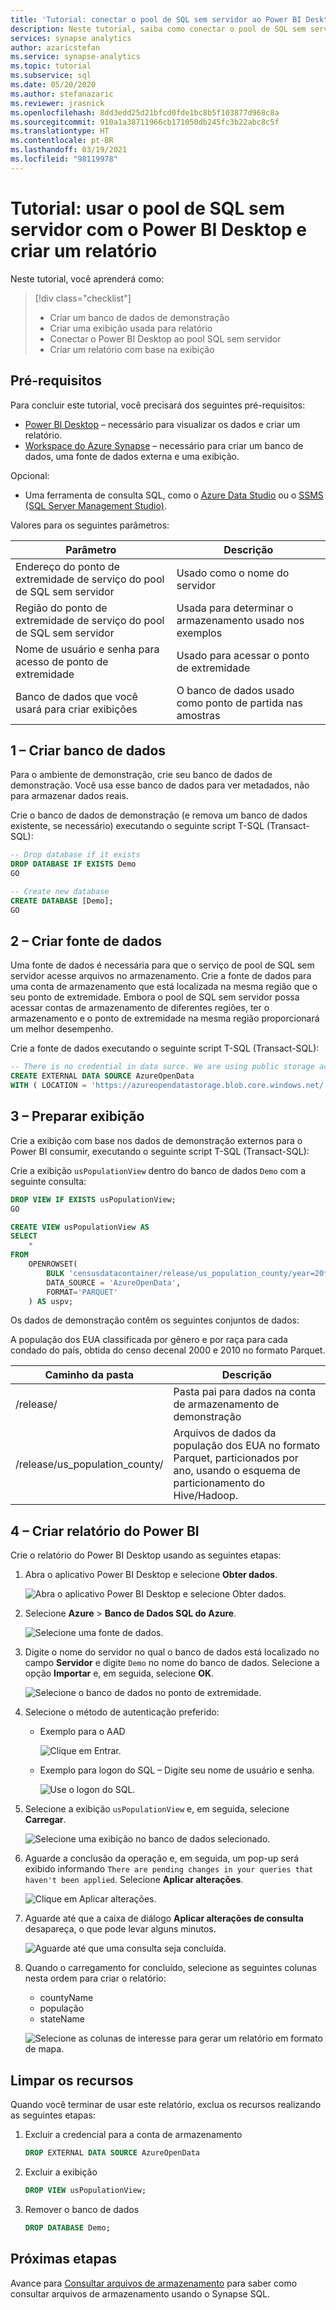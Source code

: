 ```yaml
---
title: 'Tutorial: conectar o pool de SQL sem servidor ao Power BI Desktop e criar um relatório'
description: Neste tutorial, saiba como conectar o pool de SQL sem servidor no Azure Synapse Analytics ao Power BI Desktop e criar um relatório de demonstração com base em uma exibição.
services: synapse analytics
author: azaricstefan
ms.service: synapse-analytics
ms.topic: tutorial
ms.subservice: sql
ms.date: 05/20/2020
ms.author: stefanazaric
ms.reviewer: jrasnick
ms.openlocfilehash: 8dd3edd25d21bfcd0fde1bc8b5f103877d968c8a
ms.sourcegitcommit: 910a1a38711966cb171050db245fc3b22abc8c5f
ms.translationtype: HT
ms.contentlocale: pt-BR
ms.lasthandoff: 03/19/2021
ms.locfileid: "98119978"
---
```

# <a name="tutorial-use-serverless-sql-pool-with-power-bi-desktop--create-a-report"></a>Tutorial: usar o pool de SQL sem servidor com o Power BI Desktop e criar um relatório

Neste tutorial, você aprenderá como:

> [!div class="checklist"]
>
> - Criar um banco de dados de demonstração
> - Criar uma exibição usada para relatório
> - Conectar o Power BI Desktop ao pool SQL sem servidor
> - Criar um relatório com base na exibição

## <a name="prerequisites"></a>Pré-requisitos

Para concluir este tutorial, você precisará dos seguintes pré-requisitos:

- [Power BI Desktop](https://powerbi.microsoft.com/downloads/) – necessário para visualizar os dados e criar um relatório.
- [Workspace do Azure Synapse](../get-started-create-workspace.md) – necessário para criar um banco de dados, uma fonte de dados externa e uma exibição.

Opcional:

- Uma ferramenta de consulta SQL, como o [Azure Data Studio](/sql/azure-data-studio/download-azure-data-studio) ou o [SSMS (SQL Server Management Studio)](/sql/ssms/download-sql-server-management-studio-ssms).

Valores para os seguintes parâmetros:

| Parâmetro                                 | Descrição                                                   |
| ----------------------------------------- | ------------------------------------------------------------- |
| Endereço do ponto de extremidade de serviço do pool de SQL sem servidor    | Usado como o nome do servidor                                   |
| Região do ponto de extremidade de serviço do pool de SQL sem servidor     | Usada para determinar o armazenamento usado nos exemplos |
| Nome de usuário e senha para acesso de ponto de extremidade | Usado para acessar o ponto de extremidade                               |
| Banco de dados que você usará para criar exibições     | O banco de dados usado como ponto de partida nas amostras       |

## <a name="1---create-database"></a>1 – Criar banco de dados

Para o ambiente de demonstração, crie seu banco de dados de demonstração. Você usa esse banco de dados para ver metadados, não para armazenar dados reais.

Crie o banco de dados de demonstração (e remova um banco de dados existente, se necessário) executando o seguinte script T-SQL (Transact-SQL):

```sql
-- Drop database if it exists
DROP DATABASE IF EXISTS Demo
GO

-- Create new database
CREATE DATABASE [Demo];
GO
```

## <a name="2---create-data-source"></a>2 – Criar fonte de dados

Uma fonte de dados é necessária para que o serviço de pool de SQL sem servidor acesse arquivos no armazenamento. Crie a fonte de dados para uma conta de armazenamento que está localizada na mesma região que o seu ponto de extremidade. Embora o pool de SQL sem servidor possa acessar contas de armazenamento de diferentes regiões, ter o armazenamento e o ponto de extremidade na mesma região proporcionará um melhor desempenho.

Crie a fonte de dados executando o seguinte script T-SQL (Transact-SQL):

```sql
-- There is no credential in data surce. We are using public storage account which doesn't need a secret.
CREATE EXTERNAL DATA SOURCE AzureOpenData
WITH ( LOCATION = 'https://azureopendatastorage.blob.core.windows.net/')
```

## <a name="3---prepare-view"></a>3 – Preparar exibição

Crie a exibição com base nos dados de demonstração externos para o Power BI consumir, executando o seguinte script T-SQL (Transact-SQL):

Crie a exibição `usPopulationView` dentro do banco de dados `Demo` com a seguinte consulta:

```sql
DROP VIEW IF EXISTS usPopulationView;
GO

CREATE VIEW usPopulationView AS
SELECT
    *
FROM
    OPENROWSET(
        BULK 'censusdatacontainer/release/us_population_county/year=20*/*.parquet',
        DATA_SOURCE = 'AzureOpenData',
        FORMAT='PARQUET'
    ) AS uspv;
```

Os dados de demonstração contêm os seguintes conjuntos de dados:

A população dos EUA classificada por gênero e por raça para cada condado do país, obtida do censo decenal 2000 e 2010 no formato Parquet.

| Caminho da pasta                                                  | Descrição                                                  |
| ------------------------------------------------------------ | ------------------------------------------------------------ |
| /release/                                                    | Pasta pai para dados na conta de armazenamento de demonstração               |
| /release/us_population_county/                               | Arquivos de dados da população dos EUA no formato Parquet, particionados por ano, usando o esquema de particionamento do Hive/Hadoop. |

## <a name="4---create-power-bi-report"></a>4 – Criar relatório do Power BI

Crie o relatório do Power BI Desktop usando as seguintes etapas:

1. Abra o aplicativo Power BI Desktop e selecione **Obter dados**.

   ![Abra o aplicativo Power BI Desktop e selecione Obter dados.](./media/tutorial-connect-power-bi-desktop/step-0-open-powerbi.png)

2. Selecione **Azure** > **Banco de Dados SQL do Azure**. 

   ![Selecione uma fonte de dados.](./media/tutorial-connect-power-bi-desktop/step-1-select-data-source.png)

3. Digite o nome do servidor no qual o banco de dados está localizado no campo **Servidor** e digite `Demo` no nome do banco de dados. Selecione a opção **Importar** e, em seguida, selecione **OK**. 

   ![Selecione o banco de dados no ponto de extremidade.](./media/tutorial-connect-power-bi-desktop/step-2-db.png)

4. Selecione o método de autenticação preferido:

    - Exemplo para o AAD 
  
        ![Clique em Entrar.](./media/tutorial-connect-power-bi-desktop/step-2.1-select-aad-auth.png)

    - Exemplo para logon do SQL – Digite seu nome de usuário e senha.

        ![Use o logon do SQL.](./media/tutorial-connect-power-bi-desktop/step-2.2-select-sql-auth.png)


5. Selecione a exibição `usPopulationView` e, em seguida, selecione **Carregar**. 

   ![Selecione uma exibição no banco de dados selecionado.](./media/tutorial-connect-power-bi-desktop/step-3-select-view.png)

6. Aguarde a conclusão da operação e, em seguida, um pop-up será exibido informando `There are pending changes in your queries that haven't been applied`. Selecione **Aplicar alterações**. 

   ![Clique em Aplicar alterações.](./media/tutorial-connect-power-bi-desktop/step-4-apply-changes.png)

7. Aguarde até que a caixa de diálogo **Aplicar alterações de consulta** desapareça, o que pode levar alguns minutos. 

   ![Aguarde até que uma consulta seja concluída.](./media/tutorial-connect-power-bi-desktop/step-5-wait-for-query-to-finish.png)

8. Quando o carregamento for concluído, selecione as seguintes colunas nesta ordem para criar o relatório:
   - countyName
   - população
   - stateName

   ![Selecione as colunas de interesse para gerar um relatório em formato de mapa.](./media/tutorial-connect-power-bi-desktop/step-6-select-columns-of-interest.png)

## <a name="clean-up-resources"></a>Limpar os recursos

Quando você terminar de usar este relatório, exclua os recursos realizando as seguintes etapas:

1. Excluir a credencial para a conta de armazenamento

   ```sql
   DROP EXTERNAL DATA SOURCE AzureOpenData
   ```

2. Excluir a exibição

   ```sql
   DROP VIEW usPopulationView;
   ```

3. Remover o banco de dados

   ```sql
   DROP DATABASE Demo;
   ```

## <a name="next-steps"></a>Próximas etapas

Avance para [Consultar arquivos de armazenamento](develop-storage-files-overview.md) para saber como consultar arquivos de armazenamento usando o Synapse SQL.